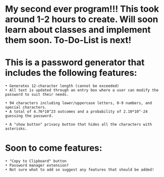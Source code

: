 # My second ever program!!! This took around 1-2 hours to create. Will soon learn about classes and implement them soon. To-Do-List is next!
# This is a password generator that includes the following features:
    • Generates 12-character length (cannot be exceeded) 
    • All text is updated through an entry box where a user can modify the password to suit their needs.
    
    • 94 characters including lower/uppercase letters, 0-9 numbers, and special characters.
    • A total of 4.76*10^23 outcomes and a probability of 2.10*10^-24 guessing the password.
    
    • A "show button" privacy button that hides all the characters with asterisks.
# Soon to come features:
    • "Copy to Clipboard" button
    • Password manager extension?
    • Not sure what to add so suggest any features that should be added!
